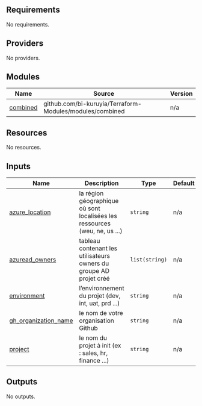 <!-- BEGIN_TF_DOCS -->
## Requirements

No requirements.

## Providers

No providers.

## Modules

| Name | Source | Version |
|------|--------|---------|
| <a name="module_combined"></a> [combined](#module\_combined) | github.com/bi-kuruyia/Terraform-Modules/modules/combined | n/a |

## Resources

No resources.

## Inputs

| Name | Description | Type | Default | Required |
|------|-------------|------|---------|:--------:|
| <a name="input_azure_location"></a> [azure\_location](#input\_azure\_location) | la région géographique où sont localisées les ressources (weu, ne, us ...) | `string` | n/a | yes |
| <a name="input_azuread_owners"></a> [azuread\_owners](#input\_azuread\_owners) | tableau contenant les utilisateurs owners du groupe AD projet créé | `list(string)` | n/a | yes |
| <a name="input_environment"></a> [environment](#input\_environment) | l’environnement du projet (dev, int, uat, prd ...) | `string` | n/a | yes |
| <a name="input_gh_organization_name"></a> [gh\_organization\_name](#input\_gh\_organization\_name) | le nom de votre organisation Github | `string` | n/a | yes |
| <a name="input_project"></a> [project](#input\_project) | le nom du projet à init (ex : sales, hr, finance ...) | `string` | n/a | yes |

## Outputs

No outputs.
<!-- END_TF_DOCS -->
